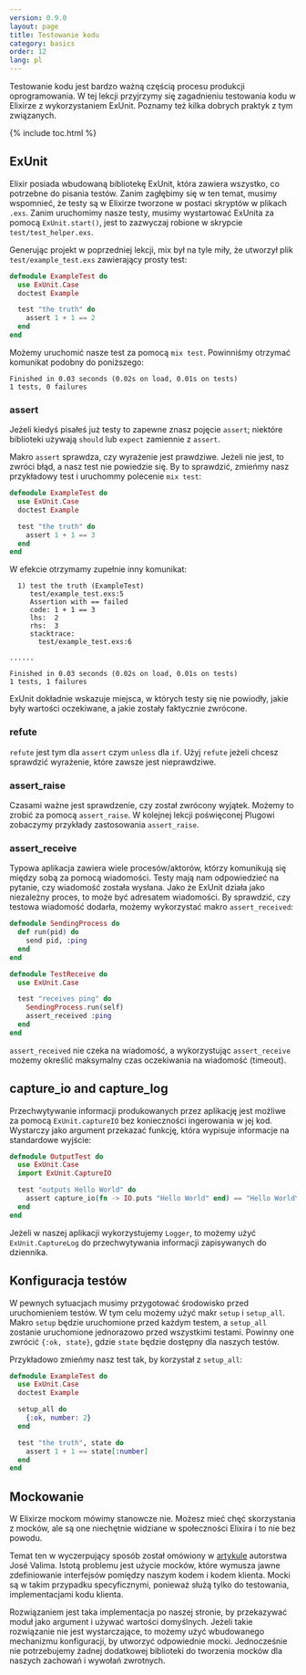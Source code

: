 ```yaml
---
version: 0.9.0
layout: page
title: Testowanie kodu
category: basics
order: 12
lang: pl
---
```


Testowanie kodu jest bardzo ważną częścią procesu produkcji oprogramowania. W tej lekcji przyjrzymy się zagadnieniu testowania kodu w Elixirze z wykorzystaniem ExUnit. Poznamy też kilka dobrych praktyk z tym związanych.  

{% include toc.html %}

## ExUnit

Elixir posiada wbudowaną bibliotekę ExUnit, która zawiera wszystko, co potrzebne do pisania testów. Zanim zagłębimy się w ten temat, musimy wspomnieć, że testy są w Elixirze tworzone w postaci skryptów w plikach `.exs`. Zanim uruchomimy nasze testy, musimy wystartować ExUnita za pomocą `ExUnit.start()`, jest to zazwyczaj robione w skrypcie `test/test_helper.exs`.

Generując projekt w poprzedniej lekcji, mix był na tyle miły, że utworzył plik `test/example_test.exs` zawierający prosty test:

```elixir
defmodule ExampleTest do
  use ExUnit.Case
  doctest Example

  test "the truth" do
    assert 1 + 1 == 2
  end
end
```

Możemy uruchomić nasze test za pomocą `mix test`.  Powinniśmy otrzymać komunikat podobny do poniższego:

```shell
Finished in 0.03 seconds (0.02s on load, 0.01s on tests)
1 tests, 0 failures
```

### assert

Jeżeli kiedyś pisałeś już testy to zapewne znasz pojęcie `assert`; niektóre biblioteki używają `should` lub `expect` zamiennie z `assert`.

Makro `assert` sprawdza, czy wyrażenie jest prawdziwe. Jeżeli nie jest, to zwróci błąd, a nasz test nie powiedzie się. By to sprawdzić, zmieńmy nasz przykładowy test i uruchommy polecenie `mix test`:

```elixir
defmodule ExampleTest do
  use ExUnit.Case
  doctest Example

  test "the truth" do
    assert 1 + 1 == 3
  end
end
```

W efekcie otrzymamy zupełnie inny komunikat:

```shell
  1) test the truth (ExampleTest)
     test/example_test.exs:5
     Assertion with == failed
     code: 1 + 1 == 3
     lhs:  2
     rhs:  3
     stacktrace:
       test/example_test.exs:6

......

Finished in 0.03 seconds (0.02s on load, 0.01s on tests)
1 tests, 1 failures
```

ExUnit dokładnie wskazuje miejsca, w których testy się nie powiodły, jakie były wartości oczekiwane, a jakie zostały faktycznie zwrócone.

### refute

`refute` jest tym dla `assert` czym `unless` dla `if`.  Użyj `refute` jeżeli chcesz sprawdzić wyrażenie, które zawsze jest nieprawdziwe.  

### assert_raise

Czasami ważne jest sprawdzenie, czy został zwrócony wyjątek. Możemy to zrobić za pomocą `assert_raise`.  W kolejnej lekcji poświęconej Plugowi zobaczymy przykłady zastosowania `assert_raise`.

### assert_receive

Typowa aplikacja zawiera wiele procesów/aktorów, którzy komunikują się między sobą za pomocą wiadomości. Testy mają nam odpowiedzieć na pytanie, czy wiadomość została wysłana. Jako że ExUnit działa jako niezależny proces, to może być adresatem wiadomości. By sprawdzić, czy testowa wiadomość dodarła, możemy wykorzystać makro `assert_received`: 

```elixir
defmodule SendingProcess do
  def run(pid) do
    send pid, :ping
  end
end

defmodule TestReceive do
  use ExUnit.Case

  test "receives ping" do
    SendingProcess.run(self)
    assert_received :ping
  end
end
```

`assert_received` nie czeka na wiadomość, a wykorzystując `assert_receive` możemy określić maksymalny czas oczekiwania na wiadomość (timeout).

## capture_io and capture_log

Przechwytywanie informacji produkowanych przez aplikację jest możliwe za pomocą `ExUnit.captureIO` bez konieczności ingerowania w jej kod. Wystarczy jako argument przekazać funkcję, która wypisuje informacje na standardowe wyjście:  

```elixir
defmodule OutputTest do
  use ExUnit.Case
  import ExUnit.CaptureIO

  test "outputs Hello World" do
    assert capture_io(fn -> IO.puts "Hello World" end) == "Hello World\n"
  end
end
```

Jeżeli w naszej aplikacji wykorzystujemy `Logger`, to możemy użyć `ExUnit.CaptureLog` do przechwytywania informacji zapisywanych do dziennika.

## Konfiguracja testów

W pewnych sytuacjach musimy przygotować środowisko przed uruchomieniem testów. W tym celu możemy użyć makr `setup` i `setup_all`. Makro `setup` będzie uruchomione przed każdym testem, a `setup_all` zostanie uruchomione jednorazowo przed wszystkimi testami. Powinny one zwrócić `{:ok, state}`, gdzie `state` będzie dostępny dla naszych testów.

Przykładowo zmieńmy nasz test tak, by korzystał z `setup_all`:

```elixir
defmodule ExampleTest do
  use ExUnit.Case
  doctest Example

  setup_all do
    {:ok, number: 2}
  end

  test "the truth", state do
    assert 1 + 1 == state[:number]
  end
end
```

## Mockowanie

W Elixirze mockom mówimy stanowcze nie. Możesz mieć chęć skorzystania z mocków, ale są one niechętnie widziane w społeczności Elixira i to nie bez powodu. 

Temat ten w wyczerpujący sposób został omówiony w [artykule](http://blog.plataformatec.com.br/2015/10/mocks-and-explicit-contracts/) autorstwa José Valima. Istotą problemu jest użycie mocków, które wymusza jawne zdefiniowanie interfejsów pomiędzy naszym kodem i kodem klienta. Mocki są w takim przypadku specyficznymi, ponieważ służą tylko do testowania, implementacjami kodu klienta. 

Rozwiązaniem jest taka implementacja po naszej stronie, by przekazywać moduł jako argument i używać wartości domyślnych. Jeżeli takie rozwiązanie nie jest wystarczające, to możemy użyć wbudowanego mechanizmu konfiguracji, by utworzyć odpowiednie mocki. Jednocześnie nie potrzebujemy żadnej dodatkowej biblioteki do tworzenia mocków dla naszych zachowań i wywołań zwrotnych.